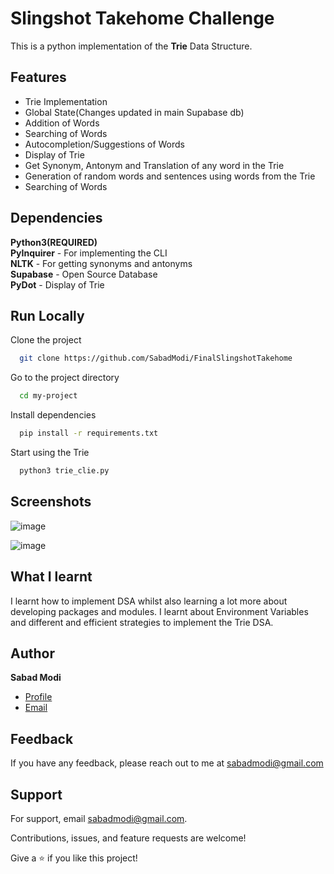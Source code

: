 
# Slingshot Takehome Challenge

This is a python implementation of the **Trie** Data Structure.


## Features

- Trie Implementation
- Global State(Changes updated in main Supabase db)
- Addition of Words
- Searching of Words
- Autocompletion/Suggestions of Words
- Display of Trie
- Get Synonym, Antonym and Translation of any word in the Trie
- Generation of random words and sentences using words from the Trie
- Searching of Words


## Dependencies

**Python3(REQUIRED)**  
**PyInquirer** - For implementing the CLI  
**NLTK** - For getting synonyms and antonyms  
**Supabase** - Open Source Database  
**PyDot** - Display of Trie
## Run Locally

Clone the project
```bash
  git clone https://github.com/SabadModi/FinalSlingshotTakehome
```

Go to the project directory

```bash
  cd my-project
```

Install dependencies

```bash
  pip install -r requirements.txt
```

Start using the Trie

```bash
  python3 trie_clie.py
```


## Screenshots
![image](https://user-images.githubusercontent.com/41366297/145268415-f417886f-e262-4d8b-aefc-baa8048b024f.png)

![image](https://user-images.githubusercontent.com/41366297/145268355-6e954fc0-ef98-4a2a-852e-c9524bc1e1f4.png)
## What I learnt

I learnt how to implement DSA whilst also learning a lot more about developing packages and modules. I learnt about Environment Variables and different and efficient strategies to implement the Trie DSA.


## Author
**Sabad Modi**

- [Profile](https://github.com/SabadModi "Sabad Modi")
- [Email](mailto:sabadmodi@gmail.com@gmail.com?subject=Hi "Hi!")
## Feedback

If you have any feedback, please reach out to me at sabadmodi@gmail.com


## Support

For support, email sabadmodi@gmail.com.

Contributions, issues, and feature requests are welcome!

Give a ⭐️  if you like this project!

